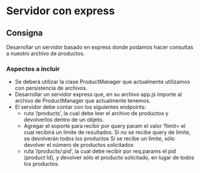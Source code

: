 # Servidor con express

## Consigna
Desarrollar un servidor basado en express donde podamos hacer consultas a nuestro archivo de productos.

### Aspectos a incluir
* Se deberá utilizar la clase ProductManager que actualmente utilizamos con persistencia de archivos. 
* Desarrollar un servidor express que, en su archivo app.js importe al archivo de ProductManager que actualmente tenemos.
* El servidor debe contar con los siguientes endpoints:
    * ruta ‘/products’, la cual debe leer el archivo de productos y devolverlos dentro de un objeto. 
    * Agregar el soporte para recibir por query param el valor ?limit= el cual recibirá un límite de resultados.
      Si no se recibe query de límite, se devolverán todos los productos
      Si se recibe un límite, sólo devolver el número de productos solicitados
    * ruta ‘/products/:pid’, la cual debe recibir por req.params el pid (product Id), y devolver sólo el producto solicitado, en lugar de todos los productos. 